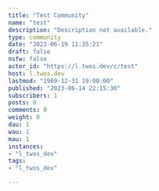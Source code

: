 ```yaml
---
title: "Test Community" 
name: "test"
description: "Description not available."
type: community
date: "2023-06-19 11:35:21"
draft: false
nsfw: false
actor_id: "https://l.twos.dev/c/test"
host: l.twos.dev
lastmod: "1969-12-31 19:00:00"
published: "2023-06-14 22:15:30"
subscribers: 1
posts: 0
comments: 0
weight: 0
dau: 1
wau: 1
mau: 1
instances:
- "l_twos_dev"
tags: 
- "l_twos_dev"

---
```

